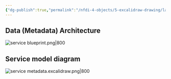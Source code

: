 ```yaml
---
{"dg-publish":true,"permalink":"/nfdi-4-objects/5-excalidraw-drawing/lab-models/","noteIcon":""}
---
```



## Data (Metadata) Architecture

![service blueprint.png|800](/img/user/NFDI4Objects/5_Excalidraw%20drawing/service%20blueprint.png)


## Service model diagram

![service metadata.excalidraw.png|800](/img/user/NFDI4Objects/5_Excalidraw%20drawing/service%20metadata.excalidraw.png)

